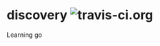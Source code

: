 # discovery ![travis-ci.org](https://travis-ci.org/SimpleApplicationsOrg/discovery.svg?branch=master)
Learning go

